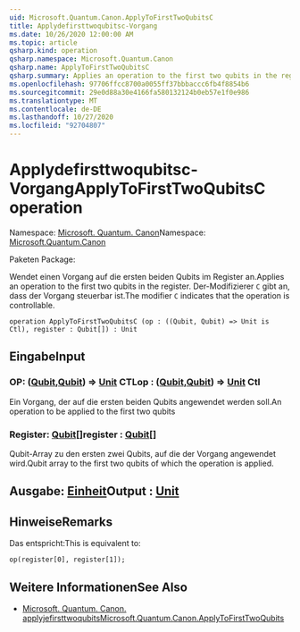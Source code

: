 ```yaml
---
uid: Microsoft.Quantum.Canon.ApplyToFirstTwoQubitsC
title: Applydefirsttwoqubitsc-Vorgang
ms.date: 10/26/2020 12:00:00 AM
ms.topic: article
qsharp.kind: operation
qsharp.namespace: Microsoft.Quantum.Canon
qsharp.name: ApplyToFirstTwoQubitsC
qsharp.summary: Applies an operation to the first two qubits in the register. The modifier `C` indicates that the operation is controllable.
ms.openlocfilehash: 97706ffcc8700a0055ff37bbbaccc6fb4f8854b6
ms.sourcegitcommit: 29e0d88a30e4166fa580132124b0eb57e1f0e986
ms.translationtype: MT
ms.contentlocale: de-DE
ms.lasthandoff: 10/27/2020
ms.locfileid: "92704807"
---
```

# <a name="applytofirsttwoqubitsc-operation"></a><span data-ttu-id="f1ef3-102">Applydefirsttwoqubitsc-Vorgang</span><span class="sxs-lookup"><span data-stu-id="f1ef3-102">ApplyToFirstTwoQubitsC operation</span></span>

<span data-ttu-id="f1ef3-103">Namespace: [Microsoft. Quantum. Canon](xref:Microsoft.Quantum.Canon)</span><span class="sxs-lookup"><span data-stu-id="f1ef3-103">Namespace: [Microsoft.Quantum.Canon](xref:Microsoft.Quantum.Canon)</span></span>

<span data-ttu-id="f1ef3-104">Paketen [](https://nuget.org/packages/)</span><span class="sxs-lookup"><span data-stu-id="f1ef3-104">Package: [](https://nuget.org/packages/)</span></span>


<span data-ttu-id="f1ef3-105">Wendet einen Vorgang auf die ersten beiden Qubits im Register an.</span><span class="sxs-lookup"><span data-stu-id="f1ef3-105">Applies an operation to the first two qubits in the register.</span></span>
<span data-ttu-id="f1ef3-106">Der-Modifizierer `C` gibt an, dass der Vorgang steuerbar ist.</span><span class="sxs-lookup"><span data-stu-id="f1ef3-106">The modifier `C` indicates that the operation is controllable.</span></span>

```qsharp
operation ApplyToFirstTwoQubitsC (op : ((Qubit, Qubit) => Unit is Ctl), register : Qubit[]) : Unit
```


## <a name="input"></a><span data-ttu-id="f1ef3-107">Eingabe</span><span class="sxs-lookup"><span data-stu-id="f1ef3-107">Input</span></span>

### <a name="op--qubitqubit--unit-ctl"></a><span data-ttu-id="f1ef3-108">OP: ([Qubit](xref:microsoft.quantum.lang-ref.qubit),[Qubit](xref:microsoft.quantum.lang-ref.qubit)) => [Unit](xref:microsoft.quantum.lang-ref.unit) CTL</span><span class="sxs-lookup"><span data-stu-id="f1ef3-108">op : ([Qubit](xref:microsoft.quantum.lang-ref.qubit),[Qubit](xref:microsoft.quantum.lang-ref.qubit)) => [Unit](xref:microsoft.quantum.lang-ref.unit) Ctl</span></span>

<span data-ttu-id="f1ef3-109">Ein Vorgang, der auf die ersten beiden Qubits angewendet werden soll.</span><span class="sxs-lookup"><span data-stu-id="f1ef3-109">An operation to be applied to the first two qubits</span></span>


### <a name="register--qubit"></a><span data-ttu-id="f1ef3-110">Register: [Qubit](xref:microsoft.quantum.lang-ref.qubit)[]</span><span class="sxs-lookup"><span data-stu-id="f1ef3-110">register : [Qubit](xref:microsoft.quantum.lang-ref.qubit)[]</span></span>

<span data-ttu-id="f1ef3-111">Qubit-Array zu den ersten zwei Qubits, auf die der Vorgang angewendet wird.</span><span class="sxs-lookup"><span data-stu-id="f1ef3-111">Qubit array to the first two qubits of which the operation is applied.</span></span>



## <a name="output--unit"></a><span data-ttu-id="f1ef3-112">Ausgabe: [Einheit](xref:microsoft.quantum.lang-ref.unit)</span><span class="sxs-lookup"><span data-stu-id="f1ef3-112">Output : [Unit](xref:microsoft.quantum.lang-ref.unit)</span></span>



## <a name="remarks"></a><span data-ttu-id="f1ef3-113">Hinweise</span><span class="sxs-lookup"><span data-stu-id="f1ef3-113">Remarks</span></span>

<span data-ttu-id="f1ef3-114">Das entspricht:</span><span class="sxs-lookup"><span data-stu-id="f1ef3-114">This is equivalent to:</span></span>

```qsharp
op(register[0], register[1]);
```

## <a name="see-also"></a><span data-ttu-id="f1ef3-115">Weitere Informationen</span><span class="sxs-lookup"><span data-stu-id="f1ef3-115">See Also</span></span>

- [<span data-ttu-id="f1ef3-116">Microsoft. Quantum. Canon. applyjefirsttwoqubits</span><span class="sxs-lookup"><span data-stu-id="f1ef3-116">Microsoft.Quantum.Canon.ApplyToFirstTwoQubits</span></span>](xref:Microsoft.Quantum.Canon.ApplyToFirstTwoQubits)